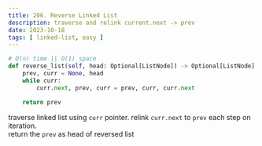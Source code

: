 ```yaml
---
title: 206. Reverse Linked List
description: traverse and relink current.next -> prev 
date: 2023-10-18
tags: [ linked-list, easy ] 
---
```


```python
# O(n) time || O(1) space
def reverse_list(self, head: Optional[ListNode]) -> Optional[ListNode]:
    prev, curr = None, head
    while curr:
        curr.next, prev, curr = prev, curr, curr.next

    return prev
```

traverse linked list using `curr` pointer. relink `curr.next` to `prev` each step on iteration. \
return the `prev` as head of reversed list
